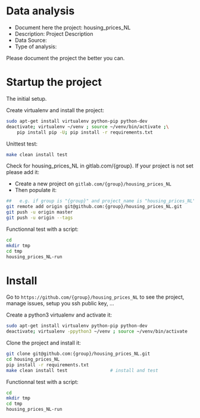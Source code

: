 # Data analysis
- Document here the project: housing_prices_NL
- Description: Project Description
- Data Source:
- Type of analysis:

Please document the project the better you can.

# Startup the project

The initial setup.

Create virtualenv and install the project:
```bash
sudo apt-get install virtualenv python-pip python-dev
deactivate; virtualenv ~/venv ; source ~/venv/bin/activate ;\
    pip install pip -U; pip install -r requirements.txt
```

Unittest test:
```bash
make clean install test
```

Check for housing_prices_NL in gitlab.com/{group}.
If your project is not set please add it:

- Create a new project on `gitlab.com/{group}/housing_prices_NL`
- Then populate it:

```bash
##   e.g. if group is "{group}" and project_name is "housing_prices_NL"
git remote add origin git@github.com:{group}/housing_prices_NL.git
git push -u origin master
git push -u origin --tags
```

Functionnal test with a script:

```bash
cd
mkdir tmp
cd tmp
housing_prices_NL-run
```

# Install

Go to `https://github.com/{group}/housing_prices_NL` to see the project, manage issues,
setup you ssh public key, ...

Create a python3 virtualenv and activate it:

```bash
sudo apt-get install virtualenv python-pip python-dev
deactivate; virtualenv -ppython3 ~/venv ; source ~/venv/bin/activate
```

Clone the project and install it:

```bash
git clone git@github.com:{group}/housing_prices_NL.git
cd housing_prices_NL
pip install -r requirements.txt
make clean install test                # install and test
```
Functionnal test with a script:

```bash
cd
mkdir tmp
cd tmp
housing_prices_NL-run
```
